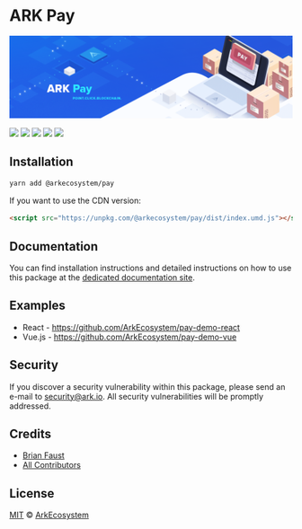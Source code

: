 # ARK Pay

<p align="center">
    <img src="https://github.com/ArkEcosystem/pay/raw/master/banner.png" />
</p>

<a href="https://travis-ci.org/ArkEcosystem/pay"><img src="https://badgen.net/travis/ArkEcosystem/pay"></a>
<a href="https://codecov.io/github/ArkEcosystem/pay"><img src="https://badgen.net/codecov/c/github/ArkEcosystem/pay"></a>
<a href="https://github.com/ArkEcosystem/pay"><img src="https://badgen.net/github/last-commit/ArkEcosystem/pay"></a>
<a href="https://github.com/ArkEcosystem/pay"><img src="https://badgen.net/github/release/ArkEcosystem/pay"></a>
<a href="https://github.com/ArkEcosystem/pay"><img src="https://badgen.net/github/license/ArkEcosystem/pay"></a>

## Installation

```bash
yarn add @arkecosystem/pay
```

If you want to use the CDN version:

```html
<script src="https://unpkg.com/@arkecosystem/pay/dist/index.umd.js"></script>
```

## Documentation

You can find installation instructions and detailed instructions on how to use this package at the [dedicated documentation site](https://docs.ark.io/cookbook/pay/installation.html).

## Examples

- React - https://github.com/ArkEcosystem/pay-demo-react
- Vue.js - https://github.com/ArkEcosystem/pay-demo-vue

## Security

If you discover a security vulnerability within this package, please send an e-mail to security@ark.io. All security vulnerabilities will be promptly addressed.

## Credits

- [Brian Faust](https://github.com/faustbrian)
- [All Contributors](../../../../contributors)

## License

[MIT](LICENSE) © [ArkEcosystem](https://ark.io)
